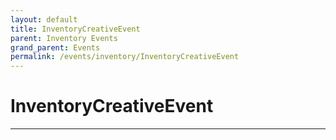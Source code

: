 ```yaml
---
layout: default
title: InventoryCreativeEvent
parent: Inventory Events
grand_parent: Events
permalink: /events/inventory/InventoryCreativeEvent
---
```


# InventoryCreativeEvent

---
